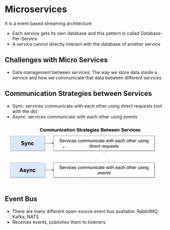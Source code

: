 # Microservices

It is a event based streaming architecture

- Each service gets its own database and this pattern is called Database-Per-Service
- A service cannot directly interact with the database of another service
  
## Challenges with Micro Services

- Data management between services: The way we store data inside a service and how we communicate that data between
  different services

## Communication Strategies between Services

- Sync: services communicate with each other using direct requests (not with the db)
- Async: services communicate with each other using events

![CommStrategy](./commStrategy.png)

## Event Bus

- There are many different open-source event bus available: RabbitMQ, Kafka, NATS
- Receives events, publishes them to listeners
